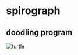 # spirograph
## doodling program

![turtle](https://user-images.githubusercontent.com/84631641/191385089-36ba8360-9dcf-4049-8280-43486af86175.png)
